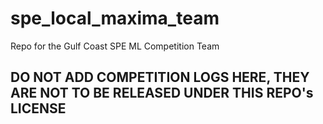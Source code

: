 # spe_local_maxima_team
Repo for the Gulf Coast SPE ML Competition Team

## DO NOT ADD COMPETITION LOGS HERE, THEY ARE NOT TO BE RELEASED UNDER THIS REPO's LICENSE
